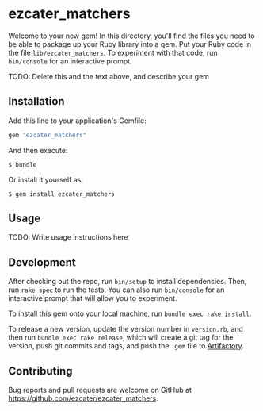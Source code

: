 # ezcater_matchers

Welcome to your new gem! In this directory, you'll find the files you need to be
able to package up your Ruby library into a gem. Put your Ruby code in the file
`lib/ezcater_matchers`. To experiment with that code, run 
`bin/console` for an interactive prompt.

TODO: Delete this and the text above, and describe your gem

## Installation

Add this line to your application's Gemfile:

```ruby
gem "ezcater_matchers"
```

And then execute:

    $ bundle

Or install it yourself as:

    $ gem install ezcater_matchers

## Usage

TODO: Write usage instructions here

## Development

After checking out the repo, run `bin/setup` to install dependencies. Then,
run `rake spec` to run the tests. You can also run `bin/console` for an
interactive prompt that will allow you to experiment.

To install this gem onto your local machine, run `bundle exec rake install`. 

To release a new version, update the version number in `version.rb`, and then
run `bundle exec rake release`, which will create a git tag for the version,
push git commits and tags, and push the `.gem` file to
[Artifactory](https://ezcater.jfrog.io).

## Contributing

Bug reports and pull requests are welcome on GitHub at
https://github.com/ezcater/ezcater_matchers.
